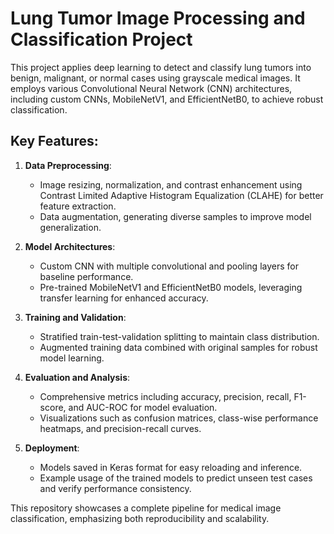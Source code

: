 # Lung Tumor Image Processing and Classification Project

This project applies deep learning to detect and classify lung tumors into benign, malignant, or normal cases using grayscale medical images. It employs various Convolutional Neural Network (CNN) architectures, including custom CNNs, MobileNetV1, and EfficientNetB0, to achieve robust classification.

## Key Features:

1. **Data Preprocessing**:
   - Image resizing, normalization, and contrast enhancement using Contrast Limited Adaptive Histogram Equalization (CLAHE) for better feature extraction.
   - Data augmentation, generating diverse samples to improve model generalization.

2. **Model Architectures**:
   - Custom CNN with multiple convolutional and pooling layers for baseline performance.
   - Pre-trained MobileNetV1 and EfficientNetB0 models, leveraging transfer learning for enhanced accuracy.

3. **Training and Validation**:
   - Stratified train-test-validation splitting to maintain class distribution.
   - Augmented training data combined with original samples for robust model learning.

4. **Evaluation and Analysis**:
   - Comprehensive metrics including accuracy, precision, recall, F1-score, and AUC-ROC for model evaluation.
   - Visualizations such as confusion matrices, class-wise performance heatmaps, and precision-recall curves.

5. **Deployment**:
   - Models saved in Keras format for easy reloading and inference.
   - Example usage of the trained models to predict unseen test cases and verify performance consistency.

This repository showcases a complete pipeline for medical image classification, emphasizing both reproducibility and scalability.
